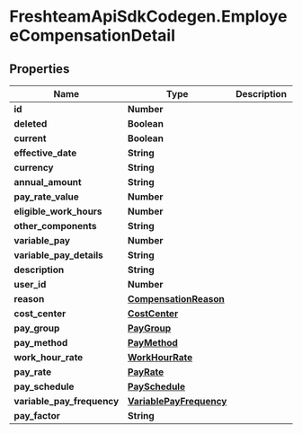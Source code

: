 # FreshteamApiSdkCodegen.EmployeeCompensationDetail

## Properties

| Name                       | Type                                                | Description | Notes      |
| -------------------------- | --------------------------------------------------- | ----------- | ---------- |
| **id**                     | **Number**                                          |             | [optional] |
| **deleted**                | **Boolean**                                         |             | [optional] |
| **current**                | **Boolean**                                         |             | [optional] |
| **effective_date**         | **String**                                          |             | [optional] |
| **currency**               | **String**                                          |             | [optional] |
| **annual_amount**          | **String**                                          |             | [optional] |
| **pay_rate_value**         | **Number**                                          |             | [optional] |
| **eligible_work_hours**    | **Number**                                          |             | [optional] |
| **other_components**       | **String**                                          |             | [optional] |
| **variable_pay**           | **Number**                                          |             | [optional] |
| **variable_pay_details**   | **String**                                          |             | [optional] |
| **description**            | **String**                                          |             | [optional] |
| **user_id**                | **Number**                                          |             | [optional] |
| **reason**                 | [**CompensationReason**](CompensationReason.md)     |             | [optional] |
| **cost_center**            | [**CostCenter**](CostCenter.md)                     |             | [optional] |
| **pay_group**              | [**PayGroup**](PayGroup.md)                         |             | [optional] |
| **pay_method**             | [**PayMethod**](PayMethod.md)                       |             | [optional] |
| **work_hour_rate**         | [**WorkHourRate**](WorkHourRate.md)                 |             | [optional] |
| **pay_rate**               | [**PayRate**](PayRate.md)                           |             | [optional] |
| **pay_schedule**           | [**PaySchedule**](PaySchedule.md)                   |             | [optional] |
| **variable_pay_frequency** | [**VariablePayFrequency**](VariablePayFrequency.md) |             | [optional] |
| **pay_factor**             | **String**                                          |             | [optional] |

